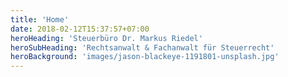 ```yaml
---
title: 'Home'
date: 2018-02-12T15:37:57+07:00
heroHeading: 'Steuerbüro Dr. Markus Riedel'
heroSubHeading: 'Rechtsanwalt & Fachanwalt für Steuerrecht'
heroBackground: 'images/jason-blackeye-1191801-unsplash.jpg'
---
```

